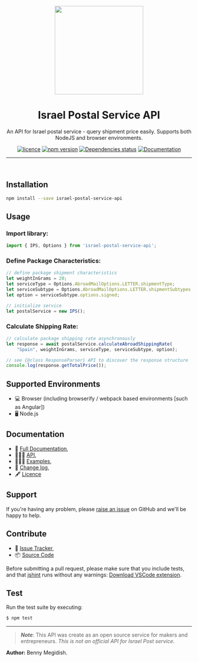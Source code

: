 <p align="center">
<a href="https://bennymeg.github.io/IsraelPostalServiceAPI/">
<img src="https://raw.githubusercontent.com/bennymeg/IsraelPostalServiceAPI/master/docs/_media/ips-api.png" width="240">
</p>
</a>

<div align="center">

# Israel Postal Service API
An API for Israel postal service - query shipment price easily.
Supports both NodeJS and browser environments.

[![licence](https://img.shields.io/github/license/bennymeg/IsraelPostalServiceAPI.svg)](https://github.com/bennymeg/IsraelPostalServiceAPI/blob/master/LICENSE)
[![npm version](https://img.shields.io/npm/v/israel-postal-service-api.svg)](https://www.npmjs.com/package/israel-postal-service-api)
[![Dependencies status](https://david-dm.org/bennymeg/IsraelPostalServiceAPI/status.svg)](https://david-dm.org/bennymeg/IsraelPostalServiceAPI)
[![Documentation](https://img.shields.io/badge/%F0%9F%93%83-Documentation-blue)](https://bennymeg.github.io/IsraelPostalServiceAPI/)
<!-- [![github version](https://img.shields.io/github/package-json/v/badges/shields.svg)](https://github.com/bennymeg/IsraelPostalServiceAPI) -->
<!-- ![GitHub repository size in bytes](https://img.shields.io/github/languages/code-size/badges/shields.svg) -->

</div>

<hr></br>

## Installation
```bash
npm install --save israel-postal-service-api
```
## Usage

### Import library:
```javascript
import { IPS, Options } from 'israel-postal-service-api';
```

### Define Package Characteristics:
```javascript
// define package shipment characteristics
let weightInGrams = 20;
let serviceType = Options.AbroadMailOptions.LETTER.shipmentType;
let serviceSubtype = Options.AbroadMailOptions.LETTER.shipmentSubtypes.regular;
let option = serviceSubtype.options.signed;

// initialize service
let postalService = new IPS();
```

### Calculate Shipping Rate:

```javascript
// calculate package shipping rate asynchronously
let response = await postalService.calculateAbroadShippingRate(
    "Spain", weightInGrams, serviceType, serviceSubtype, option);

// see {@class ResponseParser} API to discover the response structure
console.log(response.getTotalPrice()); 
```

## Supported Environments ##
- 💻 Browser (including browserify / webpack based environments [such as Angular])
- 🖥  Node.js

## Documentation ##  
- 📔 [Full Documentation](https://bennymeg.github.io/IsraelPostalServiceAPI/),
- 👨🏼‍💻 [API](https://github.com/bennymeg/IsraelPostalServiceAPI/blob/master/docs/API.md),  
- 👩🏼‍🏫 [Examples](https://github.com/bennymeg/IsraelPostalServiceAPI/blob/master/docs/examples),  
- 📜 [Change log](https://github.com/bennymeg/IsraelPostalServiceAPI/blob/master/docs/CHANGELOG.md),  
- 🖋 [Licence](https://github.com/bennymeg/IsraelPostalServiceAPI/blob/master/LICENSE)

## Support ##
If you're having any problem, please [raise an issue](https://github.com/bennymeg/IsraelPostalServiceAPI/issues/new) on GitHub and we'll be happy to help.


## Contribute ##
- 👾 [Issue Tracker](https://github.com/bennymeg/IsraelPostalServiceAPI/issues),
- 📦 [Source Code](https://github.com/bennymeg/IsraelPostalServiceAPI/)

Before submitting a pull request, please make sure that you include tests, and that [jshint](http://jshint.com) runs without any warnings: [Download VSCode extension](https://marketplace.visualstudio.com/items?itemName=dbaeumer.jshint).

## Test ## 
Run the test suite by executing:

```sh
$ npm test
```


___
> ***Note***:
> This API was create as an open source service for makers and entrepreneurs.
> _This is not an official API for Israel Post service_.

**Author:** Benny Megidish.